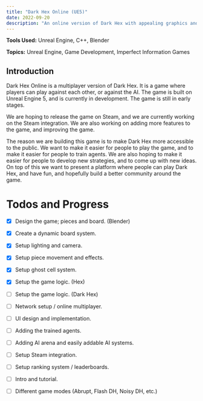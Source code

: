 ```yaml
---
title: "Dark Hex Online (UE5)"
date: 2022-09-20
description: "An online version of Dark Hex with appealing graphics and a simple UI."
---
```


<!-- [Github Link](https://github.com/BedirT/darkhex) -->

**Tools Used:** Unreal Engine, C++, Blender

**Topics:** Unreal Engine, Game Development, Imperfect Information Games

## Introduction

Dark Hex Online is a multiplayer version of Dark Hex. It is a game where players can play against each other, or against the AI. The game is built on Unreal Engine 5, and is currently in development. The game is still in early stages.

We are hoping to release the game on Steam, and we are currently working on the Steam integration. We are also working on adding more features to the game, and improving the game. 

The reason we are building this game is to make Dark Hex more accessible to the public. We want to make it easier for people to play the game, and to make it easier for people to train agents. We are also hoping to make it easier for people to develop new strategies, and to come up with new ideas. On top of this we want to present a platform where people can play Dark Hex, and have fun, and hopefully build a better community around the game.

# Todos and Progress

- [x] Design the game; pieces and board. (Blender)
- [x] Create a dynamic board system.
- [x] Setup lighting and camera.
- [x] Setup piece movement and effects.
- [x] Setup ghost cell system.
- [x] Setup the game logic. (Hex)
- [ ] Setup the game logic. (Dark Hex)
- [ ] Network setup / online multiplayer.
- [ ] UI design and implementation.
- [ ] Adding the trained agents.
- [ ] Adding AI arena and easily addable AI systems.
- [ ] Setup Steam integration.
- [ ] Setup ranking system / leaderboards.
- [ ] Intro and tutorial.
- [ ] Different game modes (Abrupt, Flash DH, Noisy DH, etc.)
  